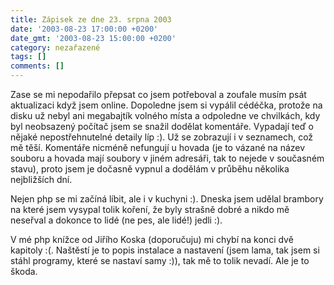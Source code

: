 ```yaml
---
title: Zápisek ze dne 23. srpna 2003
date: '2003-08-23 17:00:00 +0200'
date_gmt: '2003-08-23 15:00:00 +0200'
category: nezařazené
tags: []
comments: []
---
```

<p>Zase se mi nepodařilo přepsat co jsem potřeboval a zoufale musím psát aktualizaci když jsem online.  Dopoledne jsem si vypálil cédéčka, protože na disku už nebyl ani megabajtík volného místa a odpoledne  ve chvilkách, kdy byl neobsazený počítač jsem se snažil dodělat komentáře. Vypadají teď o nějaké nepostřehnutelné  detaily líp :). Už se zobrazují i v seznamech, což mě těší. Komentáře nicméně nefungují u hovada (je to vázané  na název souboru a hovada mají soubory v jiném adresáři, tak to nejede v současném stavu), proto jsem  je dočasně vypnul a dodělám v průběhu několika nejbližších dní.</p>
<p>Nejen php se mi začíná líbit, ale i v kuchyni :). Dneska jsem udělal brambory na které jsem vysypal tolik  koření, že byly strašně dobré a nikdo mě neseřval a dokonce to lidé (ne pes, ale lidé!) jedli :).</p>
<p>V mé php knížce od Jiřího Koska (doporučuju) mi chybí na konci dvě kapitoly :(. Naštěstí je to popis instalace  a nastavení (jsem lama, tak jsem si stáhl programy, které se nastaví samy :)), tak mě to tolik nevadí.  Ale je to škoda.</p>
